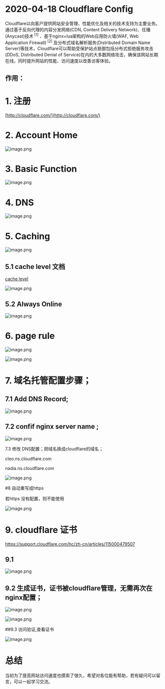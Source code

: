 #  2020-04-18 Cloudflare Config
Cloudflare以向客户提供网站安全管理、性能优化及相关的技术支持为主要业务。通过基于反向代理的内容分发网络(CDN, Content Delivery Network)、任播(Anycast)技术<sup> [1]</sup>  、基于nginx+lua架构的Web应用防火墙(WAF, Web Application Firewall)<sup> [2]</sup>  及分布式域名解析服务(Distributed Domain Name Server)等技术，Cloudflare可以帮助受保护站点抵御包括分布式拒绝服务攻击(DDoS, Distributed Denial of Service)在内的大多数网络攻击，确保该网站长期在线，同时提升网站的性能、访问速度以改善访客体验。

##  作用：


#  1. 注册   
[http://cloudflare.com/](http://cloudflare.com/)

# 2. Account Home

![image.png](https://upload-images.jianshu.io/upload_images/8922740-12df544dca6e3cf1.png?imageMogr2/auto-orient/strip%7CimageView2/2/w/1240)

# 3.  Basic Function


![image.png](https://upload-images.jianshu.io/upload_images/8922740-58ac0d6ca24fc86e.png?imageMogr2/auto-orient/strip%7CimageView2/2/w/1240)

#  4. DNS


![image.png](https://upload-images.jianshu.io/upload_images/8922740-3c7c634b2443aaff.png?imageMogr2/auto-orient/strip%7CimageView2/2/w/1240)


# 5. Caching


![image.png](https://upload-images.jianshu.io/upload_images/8922740-ad8b8625b9f5e209.png?imageMogr2/auto-orient/strip%7CimageView2/2/w/1240)

 ## 5.1 cache level 文档


[cache level](https://support.cloudflare.com/hc/zh-cn/articles/200168256-Cloudflare-%E7%9A%84%E7%BC%93%E5%AD%98%E7%BA%A7%E5%88%AB%E6%98%AF%E4%BB%80%E4%B9%88-)



![image.png](https://upload-images.jianshu.io/upload_images/8922740-7aa0abcdc8a7334a.png?imageMogr2/auto-orient/strip%7CimageView2/2/w/1240)

## 5.2 Always Online

![image.png](https://upload-images.jianshu.io/upload_images/8922740-bcc5572f782a7f31.png?imageMogr2/auto-orient/strip%7CimageView2/2/w/1240)

# 6. page rule


![image.png](https://upload-images.jianshu.io/upload_images/8922740-7acc329eaae397db.png?imageMogr2/auto-orient/strip%7CimageView2/2/w/1240)


![image.png](https://upload-images.jianshu.io/upload_images/8922740-cae885f9ec05864f.png?imageMogr2/auto-orient/strip%7CimageView2/2/w/1240)

# 7.  域名托管配置步骤；

## 7.1   Add DNS Record;
![image.png](https://upload-images.jianshu.io/upload_images/8922740-1f14219df62de9ed.png?imageMogr2/auto-orient/strip%7CimageView2/2/w/1240)

## 7.2   confif nginx server name ;

![image.png](https://upload-images.jianshu.io/upload_images/8922740-d893504875808c80.png?imageMogr2/auto-orient/strip%7CimageView2/2/w/1240)



7.3 修改 DNS配置；把域名换成cloudflare的域名；


cleo.ns.cloudflare.com

nadia.ns.cloudflare.com

![image.png](https://upload-images.jianshu.io/upload_images/8922740-a64f6a179451b864.png?imageMogr2/auto-orient/strip%7CimageView2/2/w/1240)

#8 自动重写成https

若https 没有配置，则不能使用

![image.png](https://upload-images.jianshu.io/upload_images/8922740-7ee3cfe76492e020.png?imageMogr2/auto-orient/strip%7CimageView2/2/w/1240)

# 9. cloudflare 证书


https://support.cloudflare.com/hc/zh-cn/articles/115000479507

## 9.1  



![image.png](https://upload-images.jianshu.io/upload_images/8922740-b119cb267eeaa6d5.png?imageMogr2/auto-orient/strip%7CimageView2/2/w/1240)

## 9.2  生成证书，证书被cloudflare管理，无需再次在nginx配置；

![image.png](https://upload-images.jianshu.io/upload_images/8922740-40175875df891ba7.png?imageMogr2/auto-orient/strip%7CimageView2/2/w/1240)



![image.png](https://upload-images.jianshu.io/upload_images/8922740-17cce07f08066cb8.png?imageMogr2/auto-orient/strip%7CimageView2/2/w/1240)


##9.3 访问验证,查看证书

![image.png](https://upload-images.jianshu.io/upload_images/8922740-c3dac55b2f338a90.png?imageMogr2/auto-orient/strip%7CimageView2/2/w/1240)


# 总结

当初为了提高网站访问速度也摸索了很久，希望对各位能有帮助，若有疑问可以留言，可以一起学习交流。